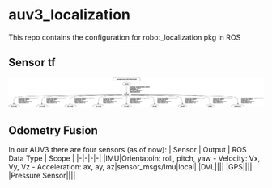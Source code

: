 # auv3_localization
This repo contains the configuration for robot_localization pkg in ROS
## Sensor tf
![](images/frames.png)

## Odometry Fusion
In our AUV3 there are four sensors (as of now):
| Sensor | Output | ROS Data Type | Scope |
|-|-|-|-|
|IMU|Orientatoin: roll, pitch, yaw - Velocity: Vx, Vy, Vz - Acceleration: ax, ay, az|sensor_msgs/Imu|local|
|DVL||||
|GPS||||
|Pressure Sensor||||
